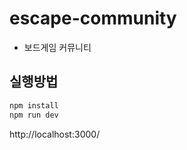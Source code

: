 # escape-community

- 보드게임 커뮤니티

## 실행방법

```bash
npm install
npm run dev
```

http://localhost:3000/
